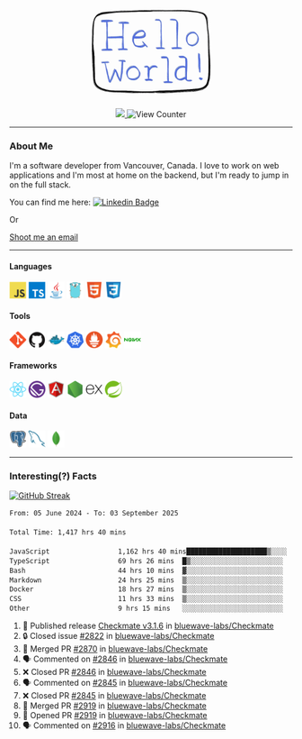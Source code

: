 <div align="center">
    <img src="./img/hello_world.webp" height="200px" width="">
    <div>
        <a href="https://www.linkedin.com/in/ajhollid">
            <img src="https://img.shields.io/badge/LinkedIn-blue"/>
        </a>
        <img src="https://komarev.com/ghpvc/?username=ajhollid&color=yellow" alt="View Counter">
    </div>
</div>

---

### About Me

I'm a software developer from Vancouver, Canada. I love to work on web applications and I'm most at home on the backend, but I'm ready to jump in on the full stack.

You can find me here: [![Linkedin Badge](https://img.shields.io/badge/-ajhollid-blue?style=flat&logo=Linkedin&logoColor=white)](https://www.linkedin.com/in/ajhollid)

Or

[Shoot me an email](mailto:ajhollid@gmail.com)

---

#### Languages

<div>
    <img src="./img/devicons/javascript-original.svg" width=30 height=30 alt="JavaScript">
    <img src="/img/devicons/typescript-original.svg" width=30 height=30 alt="TypeScript">
    <img src="./img/devicons/java-original.svg" width=30 height=30 alt="Java">
    <img src="./img/devicons/go-original.svg" width=30 height=30 alt="Golang">
    <img src="./img/devicons/html5-original.svg" width=30 height=30 alt="HTML 5">
    <img src="./img/devicons/css3-original.svg" width=30 height=30 alt="CSS 3">
</div>

#### Tools

<div>
    <img src="./img/devicons/git-original.svg" width=30 height=30 alt="Git">
    <img src="./img/devicons/github-original.svg" width=30 height=30 alt="Github">
    <img src="./img/devicons/docker-original.svg" width=30 
    height=30 alt="Docker">
    <img src="./img/devicons/kubernetes-original.svg" width=30 height=30 alt="K8">
    <img src="./img/devicons/prometheus-original.svg" width=30 height=30 alt="Prometheus">
    <img src="./img/devicons/grafana-original.svg" width=30 height=30 alt="Grafana">
    <img src="./img/devicons/nginx-original.svg" width=30 height=30 alt="Nginx">
</div>

#### Frameworks

<div>
    <img src="./img/devicons/react-original.svg" width=30 height=30 alt="React">
    <img src="./img/devicons/gatsby-original.svg" width=30 height=30 alt="Gatsby">
    <img src="./img/devicons/angularjs-original.svg" width=30 height=30 alt="AngularJS">
    <img src="./img/devicons/nodejs-original.svg" width=30 height=30 alt="NodeJS">
    <img src="./img/devicons/express-original.svg" width=30 height=30 alt="Express">
    <img src="./img/devicons/spring-original.svg" width=30 height=30 alt="Spring">
</div>

#### Data

<div>
    <img src="./img/devicons/postgresql-original.svg" width=30 height=30 alt="Postgresql">
    <img src="./img/devicons/mysql-original.svg" width=30 height=30 alt="Mysql">
    <img src="./img/devicons/mongodb-original.svg" width=30 height=30 alt="MongoDB">
</div>

---

### Interesting(?) Facts

[![GitHub Streak](http://github-readme-streak-stats.herokuapp.com?user=ajhollid)](https://git.io/streak-stats)

 <!--START_SECTION:waka-->

```txt
From: 05 June 2024 - To: 03 September 2025

Total Time: 1,417 hrs 40 mins

JavaScript                 1,162 hrs 40 mins████████████████████▒░░░░   81.48 %
TypeScript                 69 hrs 26 mins  █▒░░░░░░░░░░░░░░░░░░░░░░░   04.87 %
Bash                       44 hrs 10 mins  ▓░░░░░░░░░░░░░░░░░░░░░░░░   03.10 %
Markdown                   24 hrs 25 mins  ▒░░░░░░░░░░░░░░░░░░░░░░░░   01.71 %
Docker                     18 hrs 27 mins  ▒░░░░░░░░░░░░░░░░░░░░░░░░   01.29 %
CSS                        11 hrs 33 mins  ▒░░░░░░░░░░░░░░░░░░░░░░░░   00.81 %
Other                      9 hrs 15 mins   ░░░░░░░░░░░░░░░░░░░░░░░░░   00.65 %
```

<!--END_SECTION:waka-->


<!--START_SECTION:activity-->
1. 🚀 Published release [Checkmate v3.1.6](https://github.com/bluewave-labs/Checkmate/releases/tag/v3.1.6) in [bluewave-labs/Checkmate](https://github.com/bluewave-labs/Checkmate)
2. 🔒 Closed issue [#2822](https://github.com/bluewave-labs/Checkmate/issues/2822) in [bluewave-labs/Checkmate](https://github.com/bluewave-labs/Checkmate)
3. 🎉 Merged PR [#2870](https://github.com/bluewave-labs/Checkmate/pull/2870) in [bluewave-labs/Checkmate](https://github.com/bluewave-labs/Checkmate)
4. 🗣 Commented on [#2846](https://github.com/bluewave-labs/Checkmate/pull/2846#issuecomment-3250029733) in [bluewave-labs/Checkmate](https://github.com/bluewave-labs/Checkmate)
5. ❌ Closed PR [#2846](https://github.com/bluewave-labs/Checkmate/pull/2846) in [bluewave-labs/Checkmate](https://github.com/bluewave-labs/Checkmate)
6. 🗣 Commented on [#2845](https://github.com/bluewave-labs/Checkmate/pull/2845#issuecomment-3250018274) in [bluewave-labs/Checkmate](https://github.com/bluewave-labs/Checkmate)
7. ❌ Closed PR [#2845](https://github.com/bluewave-labs/Checkmate/pull/2845) in [bluewave-labs/Checkmate](https://github.com/bluewave-labs/Checkmate)
8. 🎉 Merged PR [#2919](https://github.com/bluewave-labs/Checkmate/pull/2919) in [bluewave-labs/Checkmate](https://github.com/bluewave-labs/Checkmate)
9. 💪 Opened PR [#2919](https://github.com/bluewave-labs/Checkmate/pull/2919) in [bluewave-labs/Checkmate](https://github.com/bluewave-labs/Checkmate)
10. 🗣 Commented on [#2916](https://github.com/bluewave-labs/Checkmate/pull/2916#issuecomment-3246255214) in [bluewave-labs/Checkmate](https://github.com/bluewave-labs/Checkmate)
<!--END_SECTION:activity-->
